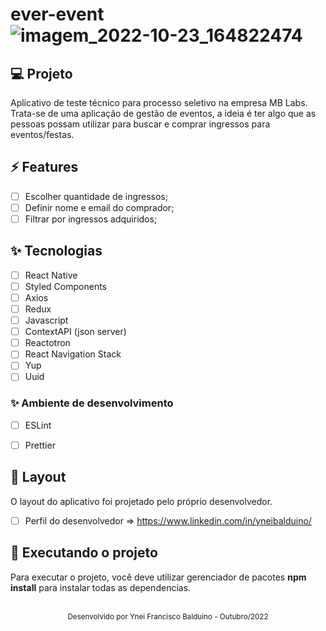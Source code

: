 # ever-event![imagem_2022-10-23_164822474](https://user-images.githubusercontent.com/112406366/197414749-df3022f8-3184-4c0f-a5f7-6fad570df028.png)

## 💻 Projeto
Aplicativo de teste técnico para processo seletivo na empresa MB Labs. Trata-se de uma aplicação de gestão de eventos, a ideia é ter algo que as pessoas possam utilizar para buscar e comprar ingressos para eventos/festas.


## ⚡️ Features

-   [ ] Escolher quantidade de ingressos;
-   [ ] Definir nome e email do comprador;
-   [ ] Filtrar por ingressos adquiridos;

## ✨ Tecnologias

-   [ ] React Native
-   [ ] Styled Components
-   [ ] Axios
-   [ ] Redux
-   [ ] Javascript
-   [ ] ContextAPI (json server)
-   [ ] Reactotron
-   [ ] React Navigation Stack
-   [ ] Yup
-   [ ] Uuid

### ✨ Ambiente de desenvolvimento
-   [ ] ESLint
-   [ ] Prettier


## 🔖 Layout

O layout do aplicativo foi projetado pelo próprio desenvolvedor.

- [ ] Perfil do desenvolvedor => https://www.linkedin.com/in/yneibalduino/


## 💫 Executando o projeto

Para executar o projeto, você deve utilizar gerenciador de pacotes **npm install** para instalar todas as dependencias.

<br />

<div align="center">
  <small>Desenvolvido por Ynei Francisco Balduino - Outubro/2022</small>
</div>
